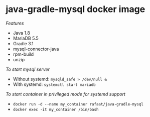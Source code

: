 # java-gradle-mysql docker image

*Features*
- Java 1.8
- MariaDB 5.5
- Gradle 3.1
- mysql-connector-java
- rpm-build
- unzip

*To start mysql server*
- Without systemd: `mysqld_safe > /dev/null &`
- With systemd: `systemctl start mariadb`

*To start container in privileged mode for systemd support*
- `docker run -d --name my_container rafaat/java-gradle-mysql`
- `docker exec -it my_container /bin/bash`
